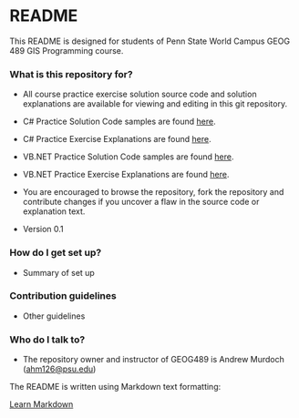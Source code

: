 # README #

This README is designed for students of Penn State World Campus GEOG 489 GIS Programming course.

### What is this repository for? ###

* All course practice exercise solution source code and solution explanations are available for viewing and editing in this git repository.

* C# Practice Solution Code samples are found [here][csharpcode].
* C# Practice Exercise Explanations are found [here][csharp].

* VB.NET Practice Solution Code samples are found [here][vbnetcode].
* VB.NET Practice Exercise Explanations are found [here][vbnet].

* You are encouraged to browse the repository, fork the repository and contribute changes if you uncover a flaw in the source code or explanation text.
* Version 0.1


### How do I get set up? ###

* Summary of set up

### Contribution guidelines ###

* Other guidelines

### Who do I talk to? ###

* The repository owner and instructor of GEOG489 is Andrew Murdoch (ahm126@psu.edu)


The README is written using Markdown text formatting:

[Learn Markdown](https://bitbucket.org/tutorials/markdowndemo)

[csharpcode]: https://bitbucket.org/ahm126/geog489/src/master/PracticeSolutions/C%23/?at=master
[vbnetcode]: https://bitbucket.org/ahm126/geog489/src/master/PracticeSolutions/VB.NET/?at=master
[csharp]: https://bitbucket.org/ahm126/geog489/wiki/browse/C%23
[vbnet]: https://bitbucket.org/ahm126/geog489/wiki/browse/VB.NET

[csharpcode_old]: /ahm126/geog489/src/master/PracticeSolutions/C%23/?at=master
[vbnetcode_old]: /ahm126/geog489/src/master/PracticeSolutions/VB.NET/?at=master
[csharp_old]: /ahm126/geog489/wiki/browse/C%23
[vbnet_old]: /ahm126/geog489/wiki/browse/VB.NET